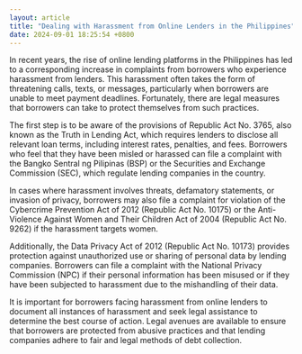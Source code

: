 ```yaml
---
layout: article
title: "Dealing with Harassment from Online Lenders in the Philippines"
date: 2024-09-01 18:25:54 +0800
---
```


<p>In recent years, the rise of online lending platforms in the Philippines has led to a corresponding increase in complaints from borrowers who experience harassment from lenders. This harassment often takes the form of threatening calls, texts, or messages, particularly when borrowers are unable to meet payment deadlines. Fortunately, there are legal measures that borrowers can take to protect themselves from such practices.</p><p>The first step is to be aware of the provisions of Republic Act No. 3765, also known as the Truth in Lending Act, which requires lenders to disclose all relevant loan terms, including interest rates, penalties, and fees. Borrowers who feel that they have been misled or harassed can file a complaint with the Bangko Sentral ng Pilipinas (BSP) or the Securities and Exchange Commission (SEC), which regulate lending companies in the country.</p><p>In cases where harassment involves threats, defamatory statements, or invasion of privacy, borrowers may also file a complaint for violation of the Cybercrime Prevention Act of 2012 (Republic Act No. 10175) or the Anti-Violence Against Women and Their Children Act of 2004 (Republic Act No. 9262) if the harassment targets women.</p><p>Additionally, the Data Privacy Act of 2012 (Republic Act No. 10173) provides protection against unauthorized use or sharing of personal data by lending companies. Borrowers can file a complaint with the National Privacy Commission (NPC) if their personal information has been misused or if they have been subjected to harassment due to the mishandling of their data.</p><p>It is important for borrowers facing harassment from online lenders to document all instances of harassment and seek legal assistance to determine the best course of action. Legal avenues are available to ensure that borrowers are protected from abusive practices and that lending companies adhere to fair and legal methods of debt collection.</p>